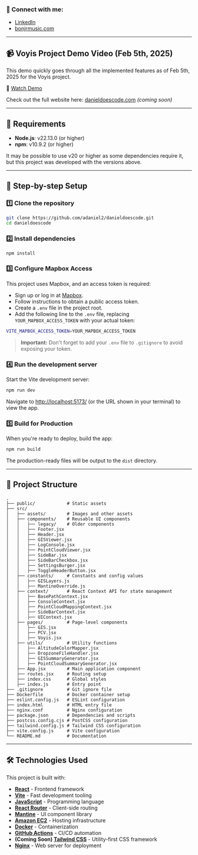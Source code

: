 ### 🔗 Connect with me:
- [LinkedIn](https://www.linkedin.com/in/dan13l/)
- [bonjrmusic.com](https://bonjrmusic.com)

---

## 📹 Voyis Project Demo Video (Feb 5th, 2025)

This demo quickly goes through all the implemented features as of Feb 5th, 2025 for the Voyis project.

🔗 [Watch Demo](https://github.com/user-attachments/assets/bd9c131c-e0aa-4683-be93-e67bd1e09dac)

Check out the full website here: [danieldoescode.com](https://danieldoescode.com) *(coming soon)*

---

## 🚀 Requirements

- **Node.js**: v22.13.0 (or higher)
- **npm**: v10.9.2 (or higher)

It may be possible to use v20 or higher as some dependencies require it, but this project was developed with the versions above.

---

## 📌 Step-by-step Setup

### 1️⃣ Clone the repository

```bash
git clone https://github.com/adaniel2/danieldoescode.git
cd danieldoescode
```

### 2️⃣ Install dependencies

```bash
npm install
```

### 3️⃣ Configure Mapbox Access

This project uses Mapbox, and an access token is required:

- Sign up or log in at [Mapbox](https://www.mapbox.com/).
- Follow instructions to obtain a public access token.
- Create a `.env` file in the project root.
- Add the following line to the `.env` file, replacing `YOUR_MAPBOX_ACCESS_TOKEN` with your actual token:

```bash
VITE_MAPBOX_ACCESS_TOKEN=YOUR_MAPBOX_ACCESS_TOKEN
```

> **Important:** Don't forget to add your `.env` file to `.gitignore` to avoid exposing your token.

### 4️⃣ Run the development server

Start the Vite development server:

```bash
npm run dev
```

Navigate to [http://localhost:5173/](http://localhost:5173/) (or the URL shown in your terminal) to view the app.

### 5️⃣ Build for Production

When you're ready to deploy, build the app:

```bash
npm run build
```

The production-ready files will be output to the `dist` directory.

---

## 📁 Project Structure

```
.
├── public/            # Static assets
├── src/
│   ├── assets/        # Images and other assets
│   ├── components/    # Reusable UI components
│   │   ├── legacy/    # Older components
│   │   ├── Footer.jsx
│   │   ├── Header.jsx
│   │   ├── GISViewer.jsx
│   │   ├── LogConsole.jsx
│   │   ├── PointCloudViewer.jsx
│   │   ├── SideBar.jsx
│   │   ├── SideBarCheckbox.jsx
│   │   ├── SettingsBurger.jsx
│   │   ├── ToggleHeaderButton.jsx
│   ├── constants/     # Constants and config values
│   │   ├── GISLayers.js
│   │   ├── MantineOverride.js
│   ├── context/       # React Context API for state management
│   │   ├── BasePathContext.jsx
│   │   ├── ConsoleContext.jsx
│   │   ├── PointCloudMappingContext.jsx
│   │   ├── SideBarContext.jsx
│   │   ├── UIContext.jsx
│   ├── pages/         # Page-level components
│   │   ├── GIS.jsx
│   │   ├── PCV.jsx
│   │   ├── Voyis.jsx
│   ├── utils/         # Utility functions
│   │   ├── AltitudeColorMapper.jsx
│   │   ├── DropzoneFileHandler.jsx
│   │   ├── GISSummaryGenerator.jsx
│   │   ├── PointCloudSummaryGenerator.jsx
│   ├── App.jsx        # Main application component
│   ├── routes.jsx     # Routing setup
│   ├── index.css      # Global styles
│   ├── index.js       # Entry point
├── .gitignore         # Git ignore file
├── Dockerfile         # Docker container setup
├── eslint.config.js   # ESLint configuration
├── index.html         # HTML entry file
├── nginx.conf         # Nginx configuration
├── package.json       # Dependencies and scripts
├── postcss.config.cjs # PostCSS configuration
├── tailwind.config.js # Tailwind CSS configuration
├── vite.config.js     # Vite configuration
└── README.md          # Documentation
```

---

## 🛠️ Technologies Used

This project is built with:

- **[React](https://reactjs.org/)** - Frontend framework
- **[Vite](https://vitejs.dev/)** - Fast development tooling
- **[JavaScript](https://developer.mozilla.org/en-US/docs/Web/JavaScript)** - Programming language
- **[React Router](https://reactrouter.com/)** - Client-side routing
- **[Mantine](https://mantine.dev/)** - UI component library
- **[Amazon EC2](https://aws.amazon.com/ec2/)** - Hosting infrastructure
- **[Docker](https://www.docker.com/)** - Containerization
- **[GitHub Actions](https://github.com/features/actions)** - CI/CD automation
- **(Coming Soon) [Tailwind CSS](https://tailwindcss.com/)** - Utility-first CSS framework 
- **[Nginx](https://www.nginx.com/)** - Web server for deployment